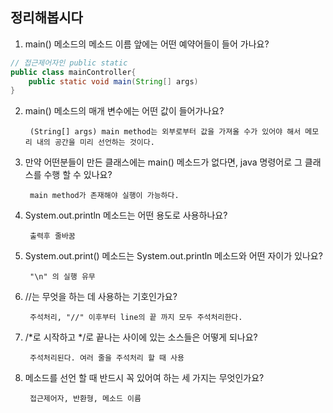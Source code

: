 ## 정리해봅시다

1. main() 메소드의 메소드 이름 앞에는 어떤 예약어들이 들어 가나요?
```java
// 접근제어자인 public static
public class mainController{
    public static void main(String[] args)
}
```
2. main() 메소드의 매개 변수에는 어떤 값이 들어가나요?

        (String[] args) main method는 외부로부터 값을 가져올 수가 있어야 해서 메모리 내의 공간을 미리 선언하는 것이다.

3. 만약 어떤분들이 만든 클래스에는 main() 메소드가 없다면, java 명령어로 그 클래스를 수행 할 수 있나요?

        main method가 존재해야 실행이 가능하다.

4. System.out.println 메소드는 어떤 용도로 사용하나요?

        출력후 줄바꿈

5. System.out.print() 메소드는 System.out.println 메소드와 어떤 자이가 있나요?

        "\n" 의 실행 유무

6. //는 무엇을 하는 데 사용하는 기호인가요?

        주석처리, "//" 이후부터 line의 끝 까지 모두 주석처리한다.

7. /*로 시작하고 */로 끝나는 사이에 있는 소스들은 어떻게 되나요?

        주석처리된다. 여러 줄을 주석처리 할 때 사용

8. 메소드를 선언 할 때 반드시 꼭 있어여 하는 세 가지는 무엇인가요?

        접근제어자, 반환형, 메소드 이름